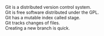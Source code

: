 Git is a distributed version control system. <br/>
Git is free software distributed under the GPL.<br/>
Git has a mutable index called stage.<br/>
Git tracks changes of files.</br>
Creating a new branch is quick.<br/>